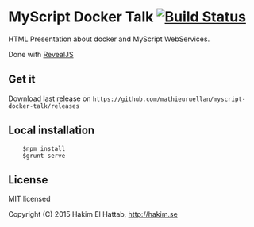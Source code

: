 # MyScript Docker Talk [![Build Status](https://travis-ci.org/mathieuruellan/myscript-docker-talk.svg?branch=master)](https://travis-ci.org/mathieurellan/myscript-docker-talk.js)

HTML Presentation about docker and MyScript WebServices.

Done with [RevealJS](http://lab.hakim.se/reveal-js/#/)

## Get it

 Download last release on `https://github.com/mathieuruellan/myscript-docker-talk/releases`


## Local installation

```
    $npm install
    $grunt serve
```

## License

MIT licensed

Copyright (C) 2015 Hakim El Hattab, http://hakim.se

